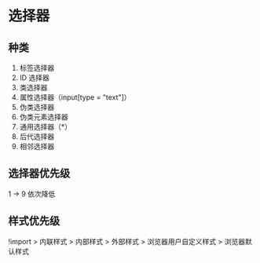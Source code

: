 # 选择器

## 种类

1. 标签选择器
2. ID 选择器
3. 类选择器
4. 属性选择器（input[type = "text"]）
5. 伪类选择器
6. 伪类元素选择器
7. 通用选择器（*）
8. 后代选择器
9. 相邻选择器

## 选择器优先级

1 → 9 依次降低

## 样式优先级

!import > 内联样式 > 内部样式 > 外部样式 > 浏览器用户自定义样式 > 浏览器默认样式